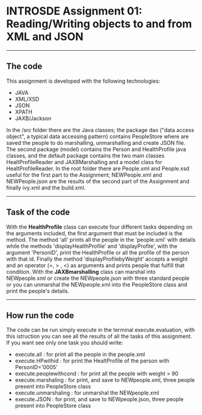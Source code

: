 INTROSDE  Assignment 01: Reading/Writing objects to and from XML and JSON
===============

--------

The code
-------------
 This assignment is developed with the following technologies:

 - JAVA
 - XML/XSD
 - JSON
 - XPATH
 - JAXB/Jackson

In the /src folder there are the Java classes; the package dao ("data access object", a typical data accessing pattern) contains PeopleStore where are saved the people to do marshalling, unmarshalling and create JSON file.
The second package (model) contains the Person and HealthProfile java classes, and the default package contains the two main classes HealtProfileReader and JAXBMarshalling and a model class for HealtProfileReader.
In the root folder there are People.xml and People.xsd useful for the first part to the Assignment; NEWPeople.xml and NEWPeople.json are the results of the second part of the Assignment and finally ivy.xml and the build.xml.

----------

Task of the code
--------------------
With the **HealthProfile** class can execute four different tasks depending on the arguments included, the first argument that must be included is the method.
The method 'all' prints all the people in the 'people.xml' with details while the methods 'displayHealthProfile' and 'displayProfile', with the argument 'PersonID', print the HealthProfile or all the profile of the person with that id. Finally the method 'displayProfilebyWeight'  accepts a weight and an operator (=, > , <) as arguments and prints people that fulfill that condition.
With the  **JAXBmarshalling** class can marshal into NEWpeople.xml or create the NEWpeople.json with three standard people or you can unmarshal the NEWpeople.xml into the PeopleStore class and print the people's details.

------------

How run the code 
---------------------
The code can be run simply execute in the terminal execute.evaluation, with this istruction you can see all the results of all the tasks of this assignment. If you want see only one task you should write:

 - execute.all : for print all the people in the people.xml
 - execute.HPwithid : for print the HealtProfile of the person with PersonID='0005'
 - execute.peoplewithcond : for print all the people with weight > 90
 - execute.marshaling : for print, and save to NEWpeople.xml, three people present into PeopleStore class
 - execute.unmarshaling : for unmarshal the NEWpeople.xml 
 - execute.JSON : for print, and save to NEWpeople.json, three people present into PeopleStore class
